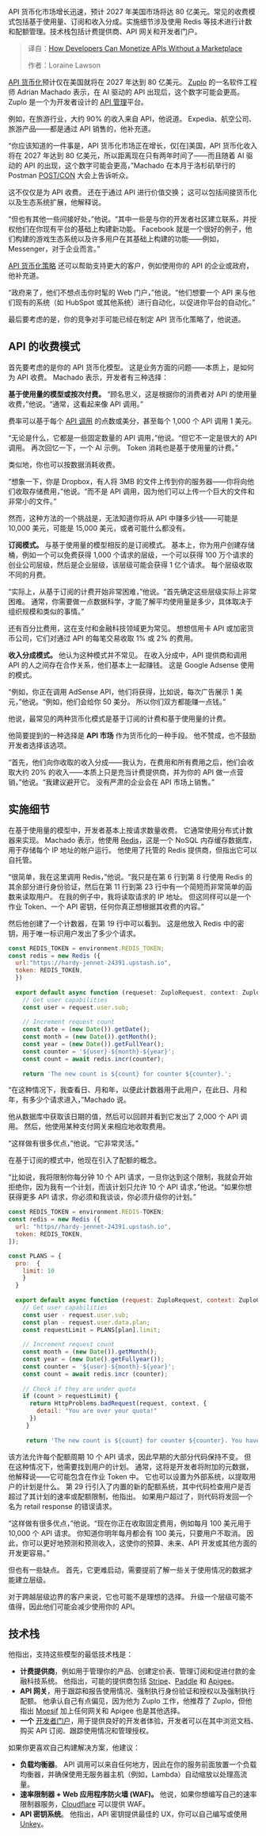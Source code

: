 <!--
title: 无需市场：API变现的秘诀
cover: https://cdn.thenewstack.io/media/2025/06/b6ecbe0f-postman_mascot_atpostcon2025.png
summary: API 货币化市场增长迅速，预计 2027 年美国市场将达 80 亿美元。常见的收费模式包括基于使用量、订阅和收入分成。实施细节涉及使用 Redis 等技术进行计数和配额管理。技术栈包括计费提供商、API 网关和开发者门户。
-->

API 货币化市场增长迅速，预计 2027 年美国市场将达 80 亿美元。常见的收费模式包括基于使用量、订阅和收入分成。实施细节涉及使用 Redis 等技术进行计数和配额管理。技术栈包括计费提供商、API 网关和开发者门户。

> 译自：[How Developers Can Monetize APIs Without a Marketplace](https://thenewstack.io/how-developers-can-monetize-apis-without-a-marketplace/)
> 
> 作者：Loraine Lawson

[API 货币化](https://thenewstack.io/the-dos-and-donts-of-api-monetization/)预计仅在美国就将在 2027 年达到 80 亿美元。 [Zuplo](https://zuplo.com/) 的一名软件工程师 Adrian Machado 表示，在 AI 驱动的 API 出现后，这个数字可能会更高。 Zuplo 是一个为开发者设计的 [API 管理](https://thenewstack.io/introduction-to-api-management/)平台。

例如，在旅游行业，大约 90% 的收入来自 API，他说道。 Expedia、航空公司、旅游产品——都是通过 API 销售的，他补充道。

“你应该知道的一件事是，API 货币化市场正在增长，仅[在]美国，API 货币化收入将在 2027 年达到 80 亿美元，所以距离现在只有两年时间了——而且随着 AI 驱动的 API 的出现，这个数字可能会更高，”Machado 在本月于洛杉矶举行的 Postman [POST/CON](https://www.postman.com/postcon/2025/) 大会上告诉听众。

这不仅仅是为 API 收费。 还在于通过 API 进行价值交换； 这可以包括间接货币化以及生态系统扩展，他解释说。

“但也有其他一些间接好处，”他说。“其中一些是与你的开发者社区建立联系，并授权他们在你现有平台的基础上构建新功能。 Facebook 就是一个很好的例子，他们构建的游戏生态系统以及许多用户在其基础上构建的功能——例如，Messenger，对于企业而言。”

[API 货币化策略](https://thenewstack.io/apis-are-driving-new-business-models-and-unlocking-revenue-streams/) 还可以帮助支持更大的客户，例如使用你的 API 的企业或政府，他补充道。

“政府来了，他们不想点击你时髦的 Web 门户，”他说。“他们想要一个 API 来与他们现有的系统（如 HubSpot 或其他系统）进行自动化，以促进你平台的自动化。”

最后要考虑的是，你的竞争对手可能已经在制定 API 货币化策略了，他说道。

## API 的收费模式

首先要考虑的是你的 API 货币化模型。 这是业务方面的问题——本质上，是如何为 API 收费。 Machado 表示，开发者有三种选择：

**基于使用量的模型或按次付费。** “顾名思义，这是根据你的消费者对 API 的使用量收费，”他说。“通常，这看起来像 API 调用。”

费率可以基于每个 [API 调用](https://thenewstack.io/sentrys-front-end-performance-monitoring-pinpoints-sluggish-api-calls-and-database-queries/) 的点数或美分，甚至每个 1,000 个 API 调用 1 美元。

“无论是什么，它都是一些固定数量的 API 调用，”他说。“但它不一定是很大的 API 调用。 再次回忆一下，一个 AI 示例。 Token 消耗也是基于使用量的计费。”

类似地，你也可以按数据消耗收费。

“想象一下，你是 Dropbox，有人将 3MB 的文件上传到你的服务器——你将向他们收取存储费用，”他说。“而不是 API 调用，因为他们可以上传一个巨大的文件和非常小的文件。”

然而，这种方法的一个挑战是，无法知道你将从 API 中赚多少钱——可能是 10,000 美元，可能是 15,000 美元，或者可能什么都没有。

**订阅模式。** 与基于使用量的模型相反的是订阅模式。 基本上，你为用户创建存储桶，例如一个可以免费获得 1,000 个请求的层级，一个可以获得 100 万个请求的创业公司层级，然后是企业层级，该层级可能会获得 1 亿个请求。 每个层级收取不同的月费。

“实际上，从基于订阅的计费开始非常困难，”他说。“首先确定这些层级实际上非常困难。 通常，你需要做一点数据科学，才能了解平均使用量是多少，具体取决于组织规模和类似的事情。”

还有百分比费用，这在支付和金融科技领域更为常见。 想想信用卡 API 或加密货币公司，它们对通过 API 的每笔交易收取 1% 或 2% 的费用。

**收入分成模式。** 他认为这种模式并不常见。 在收入分成中，API 提供商和调用 API 的人之间存在合作关系，他们基本上一起赚钱。 这是 Google Adsense 使用的模式。

“例如，你正在调用 AdSense API，他们将获得，比如说，每次广告展示 1 美元，”他说。“例如，他们会给你 50 美分。 所以你们双方都能赚一点钱。”

他说，最常见的两种货币化模式是基于订阅的计费和基于使用量的计费。

他简要提到的一种选择是 **API 市场** 作为货币化的一种手段。 他不赞成，也不鼓励开发者选择该选项。

“首先，他们向你收取的收入分成——我认为，在费用和所有费用之后，他们会收取大约 20% 的收入——本质上只是充当计费提供商，并为你的 API 做一点营销，”他说。“我建议避开它。 没有严肃的企业会在 API 市场上销售。”

## 实施细节

在基于使用量的模型中，开发者基本上按请求数量收费。 它通常使用分布式计数器来实现。 Machado 表示，他使用 [Redis](https://thenewstack.io/redis-is-open-source-again/)，这是一个 NoSQL 内存缓存数据库，用于存储每个 IP 地址的帐户运行。 他使用了托管的 Redis 提供商，但指出它可以自托管。

“很简单，我在这里调用 Redis，”他说。“我只是在第 6 行到第 8 行使用 Redis 的其余部分进行身份验证，然后在第 11 行到第 23 行中有一个简短而非常简单的函数来读取用户。 在我的例子中，我将读取请求的 IP 地址。 但这同样可以是一个作业 Token、一个 API 密钥，任何你真正想根据其收费的内容。”

然后他创建了一个计数器，在第 19 行中可以看到。 这是他放入 Redis 中的密钥，用于唯一标识用户发出了多少个请求。

```js
const REDIS_TOKEN = environment.REDIS_TOKEN;
const redis = new Redis ({
  url:"https://hardy-jennet-24391.upstash.io",
  token: REDIS_TOKEN,
  })
  
  export default async function (requeset: ZuploRequest, context: ZuploContext)  {
    // Get user capabilities
    const user = request.user.sub;
    
    // Increment request count
    const date = (new Date()).getDate();
    const month = (new Date()).getMonth();
    const year = (new Date()).getFullYear();
    const counter = '${user}-${month}-${year}';
    const count = await redis.incr(counter);
    
    return 'The new count is ${count} for counter ${counter}.';
```

“在这种情况下，我查看日、月和年，以便此计数器用于此用户，在此日、月和年，有多少个请求进入，”Machado 说。

他从数据库中获取该日期的值，然后可以回顾并看到它发出了 2,000 个 API 调用。 然后，他使用某种支付网关来相应地收取费用。

“这样做有很多优点，”他说。“它非常灵活。”

在基于订阅的模式中，他现在引入了配额的概念。

“比如说，我将限制你每分钟 10 个 API 请求，一旦你达到这个限制，我就会开始拒绝你，因为我有一个计划，而该计划只允许 10 个 API 请求，”他说。“如果你想获得更多 API 请求，你必须和我谈谈，你必须升级你的计划。”

```js
const REDIS_TOKEN = environment.REDIS-TOKEN;
const redis = new Redis ({
  url: "https//hardy-jennet-24391.upstash.io",
  token: REDIS_TOKEN,
]);

const PLANS = {
  pro:  {
    limit: 10
    }
  }
  
  export default async function (request: ZuploRequest, context: ZuploContext) {
    // Get user capabilities
    const user - request.user.sub;
    const plan - request.user.data.plan;
    const requestLimit = PLANS[plan].limit;
    
    // Increment request count
    const month = (new Date()).getMonth();
    const year = (new Date().getFullyear());
    const counter = '${user}-${month}-${year}';
    const count = await redis.incr (counter);
    
    // Check if they are under quota
    if (count > requestLimit) {
      return HttpProblems.badRequest(request, context, {
        detail: "You are over your quota!"
      })
     }
     
     return 'The new count is ${count} for counter ${counter}. You have ${requestLimit-count} requests left.';
```

该方法允许每个配额周期 10 个 API 请求，因此早期的大部分代码保持不变。 但在这种情况下，他需要找到用户的计划。 通常，这将是开发者将附加的元数据，他解释说——它可能包含在作业 Token 中。 它也可以设置为外部系统，以提取用户的计划是什么。 第 29 行引入了内置的新的配额系统，其中代码检查用户是否超过了其计划的速率或配额限制，他指出。 如果用户超过了，则代码将发回一个名为 retail response 的错误请求。

“这样做有很多优点，”他说。“现在你正在收取固定费用，例如每月 100 美元用于 10,000 个 API 请求。 你知道你明年每月都会有 100 美元，只要用户不取消。 因此，你可以更好地预测和预测收入，这使你的预算、未来、API 开发或其他方面的开发更容易。”

但也有一些缺点。 首先，它更难启动，需要提前了解一些关于使用情况的数据才能建立层级。

对于跨越层级边界的客户来说，它也可能不是理想的选择。 升级一个层级可能不值得，因此他们可能会减少使用你的 API。

## 技术栈

他指出，支持这些模型的最低技术栈是：

* **计费提供商**，例如用于管理你的产品、创建定价表、管理订阅和促进付款的金融科技系统。 他指出，可能的提供商包括 [Stripe](https://stripe.com/)、[Paddle](https://www.paddle.com/) 和 [Apigee](https://thenewstack.io/building-adaptive-apps-like-google-now-with-apis-and-analytics-with-apigee-insights/)。
* **API 网关**，用于跟踪和报告使用情况、强制执行身份验证和授权以及强制执行配额。 他承认自己有点偏见，因为他为 Zuplo 工作，他推荐了 Zuplo，但他指出 [Moesif](https://www.moesif.com/) 加上任何网关和 Apigee 也是其他选择。
* **一个** [开发者门户](https://thenewstack.io/api-governance-and-developer-experience-in-a-developer-portal/)，用于提供良好的开发者体验，开发者可以在其中浏览文档、购买 API 订阅、跟踪使用情况和管理授权。

如果你更喜欢自己构建解决方案，他建议：

* **负载均衡器**。 API 调用可以来自任何地方，因此在你的服务前面放置一个负载均衡器，并确保使用无服务器主机（例如，Lambda）自动缩放以处理高流量。
* **速率限制器 + Web 应用程序防火墙 (WAF)。** 他说，如果你想编写自己的速率限制器服务，[Cloudflare](https://thenewstack.io/cloudflare-for-ai-helps-businesses-safely-use-ai/) 可以提供 WAF。
* **API 密钥系统**。 他指出，API 密钥提供最佳的 UX，你可以自己编写或使用 [Unkey](https://www.unkey.com/)。